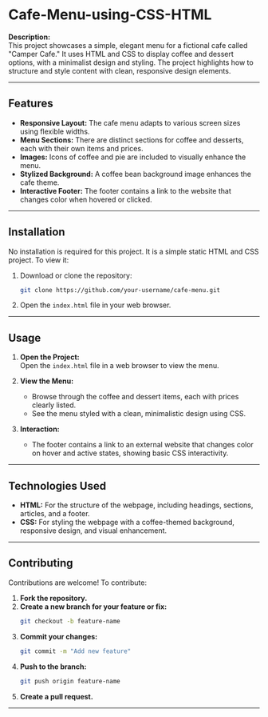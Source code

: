 # Cafe-Menu-using-CSS-HTML

**Description:**  
This project showcases a simple, elegant menu for a fictional cafe called "Camper Cafe." It uses HTML and CSS to display coffee and dessert options, with a minimalist design and styling. The project highlights how to structure and style content with clean, responsive design elements.

---

## Features

- **Responsive Layout:** The cafe menu adapts to various screen sizes using flexible widths.
- **Menu Sections:** There are distinct sections for coffee and desserts, each with their own items and prices.
- **Images:** Icons of coffee and pie are included to visually enhance the menu.
- **Stylized Background:** A coffee bean background image enhances the cafe theme.
- **Interactive Footer:** The footer contains a link to the website that changes color when hovered or clicked.

---

## Installation

No installation is required for this project. It is a simple static HTML and CSS project. To view it:

1. Download or clone the repository:
   ```bash
   git clone https://github.com/your-username/cafe-menu.git
   ```
2. Open the `index.html` file in your web browser.

---

## Usage

1. **Open the Project:**  
   Open the `index.html` file in a web browser to view the menu.

2. **View the Menu:**
   - Browse through the coffee and dessert items, each with prices clearly listed.
   - See the menu styled with a clean, minimalistic design using CSS.

3. **Interaction:**
   - The footer contains a link to an external website that changes color on hover and active states, showing basic CSS interactivity.

---

## Technologies Used

- **HTML:** For the structure of the webpage, including headings, sections, articles, and a footer.
- **CSS:** For styling the webpage with a coffee-themed background, responsive design, and visual enhancement.

---

## Contributing

Contributions are welcome! To contribute:

1. **Fork the repository.**
2. **Create a new branch for your feature or fix:**
   ```bash
   git checkout -b feature-name
   ```
3. **Commit your changes:**
   ```bash
   git commit -m "Add new feature"
   ```
4. **Push to the branch:**
   ```bash
   git push origin feature-name
   ```
5. **Create a pull request.**

---
